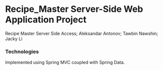 # Recipe_Master Server-Side Web Application Project
Recipe Master Server Side Access; Aleksandar Antonov; Tawbin Nawshin; Jacky Li
### Technologies

Implemented using Spring MVC coupled with Spring Data.
